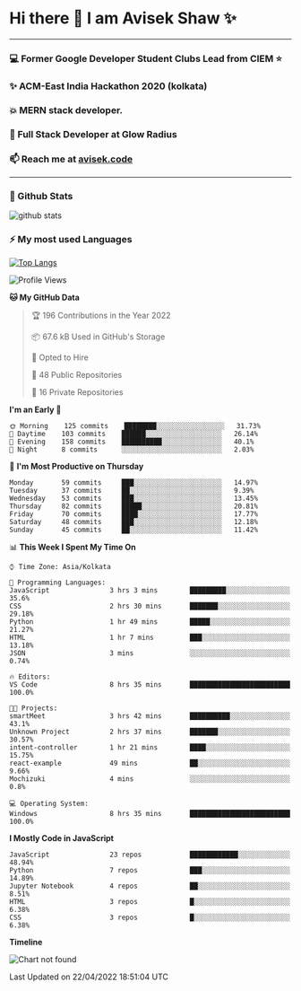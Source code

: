 # Hi there 👋 I am Avisek Shaw ✨

---
### :computer: Former Google Developer Student Clubs Lead from CIEM :star: 
###  ✨ ACM-East India Hackathon 2020 (kolkata)
###  :boom: MERN stack developer.
###  🔭 Full Stack Developer at Glow Radius
###  📫 Reach me at [avisek.code](https://avisekcode.netlify.app/)
---
### 🌱 Github Stats
![github stats](https://github-readme-stats.vercel.app/api?username=shawavisek35&count_private=true&show_icons=true&bg_color=315,48c6ef,6f86d6&title_color=ffffff&text_color=ffffff&icon_color=ee609c)
### ⚡ My most used Languages 
<!--![github stats](https://github-readme-stats.vercel.app/api?username=shawavisek35&show_icons=true&theme=radical)-->
[![Top Langs](https://github-readme-stats.vercel.app/api/top-langs/?username=shawavisek35&layout=compact)](https://github.com/shawavisek35)
<!--START_SECTION:waka-->
![Profile Views](http://img.shields.io/badge/Profile%20Views-0-blue)

**🐱 My GitHub Data** 

> 🏆 196 Contributions in the Year 2022
 > 
> 📦 67.6 kB Used in GitHub's Storage 
 > 
> 💼 Opted to Hire
 > 
> 📜 48 Public Repositories 
 > 
> 🔑 16 Private Repositories  
 > 
**I'm an Early 🐤** 

```text
🌞 Morning    125 commits    ████████░░░░░░░░░░░░░░░░░   31.73% 
🌆 Daytime    103 commits    ██████░░░░░░░░░░░░░░░░░░░   26.14% 
🌃 Evening    158 commits    ██████████░░░░░░░░░░░░░░░   40.1% 
🌙 Night      8 commits      ░░░░░░░░░░░░░░░░░░░░░░░░░   2.03%

```
📅 **I'm Most Productive on Thursday** 

```text
Monday       59 commits     ███░░░░░░░░░░░░░░░░░░░░░░   14.97% 
Tuesday      37 commits     ██░░░░░░░░░░░░░░░░░░░░░░░   9.39% 
Wednesday    53 commits     ███░░░░░░░░░░░░░░░░░░░░░░   13.45% 
Thursday     82 commits     █████░░░░░░░░░░░░░░░░░░░░   20.81% 
Friday       70 commits     ████░░░░░░░░░░░░░░░░░░░░░   17.77% 
Saturday     48 commits     ███░░░░░░░░░░░░░░░░░░░░░░   12.18% 
Sunday       45 commits     ██░░░░░░░░░░░░░░░░░░░░░░░   11.42%

```


📊 **This Week I Spent My Time On** 

```text
⌚︎ Time Zone: Asia/Kolkata

💬 Programming Languages: 
JavaScript               3 hrs 3 mins        █████████░░░░░░░░░░░░░░░░   35.6% 
CSS                      2 hrs 30 mins       ███████░░░░░░░░░░░░░░░░░░   29.18% 
Python                   1 hr 49 mins        █████░░░░░░░░░░░░░░░░░░░░   21.27% 
HTML                     1 hr 7 mins         ███░░░░░░░░░░░░░░░░░░░░░░   13.18% 
JSON                     3 mins              ░░░░░░░░░░░░░░░░░░░░░░░░░   0.74%

🔥 Editors: 
VS Code                  8 hrs 35 mins       █████████████████████████   100.0%

🐱‍💻 Projects: 
smartMeet                3 hrs 42 mins       ██████████░░░░░░░░░░░░░░░   43.1% 
Unknown Project          2 hrs 37 mins       ███████░░░░░░░░░░░░░░░░░░   30.57% 
intent-controller        1 hr 21 mins        ████░░░░░░░░░░░░░░░░░░░░░   15.75% 
react-example            49 mins             ██░░░░░░░░░░░░░░░░░░░░░░░   9.66% 
Mochizuki                4 mins              ░░░░░░░░░░░░░░░░░░░░░░░░░   0.8%

💻 Operating System: 
Windows                  8 hrs 35 mins       █████████████████████████   100.0%

```

**I Mostly Code in JavaScript** 

```text
JavaScript               23 repos            ████████████░░░░░░░░░░░░░   48.94% 
Python                   7 repos             ███░░░░░░░░░░░░░░░░░░░░░░   14.89% 
Jupyter Notebook         4 repos             ██░░░░░░░░░░░░░░░░░░░░░░░   8.51% 
HTML                     3 repos             █░░░░░░░░░░░░░░░░░░░░░░░░   6.38% 
CSS                      3 repos             █░░░░░░░░░░░░░░░░░░░░░░░░   6.38%

```


**Timeline**

![Chart not found](https://raw.githubusercontent.com/shawavisek35/shawavisek35/master/charts/bar_graph.png) 


 Last Updated on 22/04/2022 18:51:04 UTC
<!--END_SECTION:waka-->
